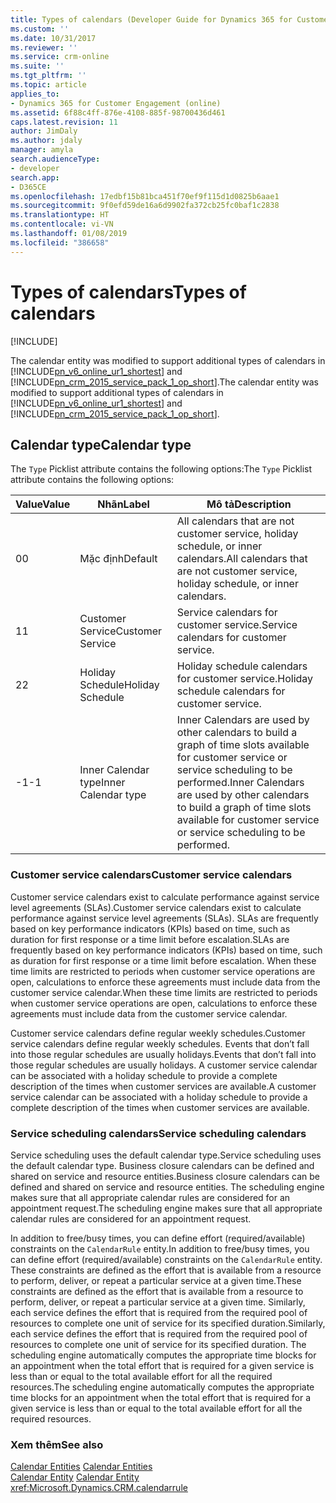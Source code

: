 ```yaml
---
title: Types of calendars (Developer Guide for Dynamics 365 for Customer Engagement)| MicrosoftDocs
ms.custom: ''
ms.date: 10/31/2017
ms.reviewer: ''
ms.service: crm-online
ms.suite: ''
ms.tgt_pltfrm: ''
ms.topic: article
applies_to:
- Dynamics 365 for Customer Engagement (online)
ms.assetid: 6f88c4ff-876e-4108-885f-98700436d461
caps.latest.revision: 11
author: JimDaly
ms.author: jdaly
manager: amyla
search.audienceType:
- developer
search.app:
- D365CE
ms.openlocfilehash: 17edbf15b81bca451f70ef9f115d1d0825b6aae1
ms.sourcegitcommit: 9f0efd59de16a6d9902fa372cb25fc0baf1c2838
ms.translationtype: HT
ms.contentlocale: vi-VN
ms.lasthandoff: 01/08/2019
ms.locfileid: "386658"
---
```

# <a name="types-of-calendars"></a><span data-ttu-id="a29e3-102">Types of calendars</span><span class="sxs-lookup"><span data-stu-id="a29e3-102">Types of calendars</span></span>

[!INCLUDE[](../includes/cc_applies_to_update_9_0_0.md)]

<span data-ttu-id="a29e3-103">The calendar entity was modified to support additional types of calendars in [!INCLUDE[pn_v6_online_ur1_shortest](../includes/pn-v6-online-ur1-shortest.md)] and [!INCLUDE[pn_crm_2015_service_pack_1_op_short](../includes/pn-crm-2015-service-pack-1-op-short.md)].</span><span class="sxs-lookup"><span data-stu-id="a29e3-103">The calendar entity was modified to support additional types of calendars in [!INCLUDE[pn_v6_online_ur1_shortest](../includes/pn-v6-online-ur1-shortest.md)] and [!INCLUDE[pn_crm_2015_service_pack_1_op_short](../includes/pn-crm-2015-service-pack-1-op-short.md)].</span></span>  
  
## <a name="calendar-type"></a><span data-ttu-id="a29e3-104">Calendar type</span><span class="sxs-lookup"><span data-stu-id="a29e3-104">Calendar type</span></span>  
 <span data-ttu-id="a29e3-105">The `Type` Picklist attribute contains the following options:</span><span class="sxs-lookup"><span data-stu-id="a29e3-105">The `Type` Picklist attribute contains the following options:</span></span>  
  
|<span data-ttu-id="a29e3-106">Value</span><span class="sxs-lookup"><span data-stu-id="a29e3-106">Value</span></span>|<span data-ttu-id="a29e3-107">Nhãn</span><span class="sxs-lookup"><span data-stu-id="a29e3-107">Label</span></span>|<span data-ttu-id="a29e3-108">Mô tả</span><span class="sxs-lookup"><span data-stu-id="a29e3-108">Description</span></span>|  
|-----------|-----------|-----------------|  
|<span data-ttu-id="a29e3-109">0</span><span class="sxs-lookup"><span data-stu-id="a29e3-109">0</span></span>|<span data-ttu-id="a29e3-110">Mặc định</span><span class="sxs-lookup"><span data-stu-id="a29e3-110">Default</span></span>|<span data-ttu-id="a29e3-111">All calendars that are not customer service, holiday schedule, or inner calendars.</span><span class="sxs-lookup"><span data-stu-id="a29e3-111">All calendars that are not customer service, holiday schedule, or inner calendars.</span></span>|  
|<span data-ttu-id="a29e3-112">1</span><span class="sxs-lookup"><span data-stu-id="a29e3-112">1</span></span>|<span data-ttu-id="a29e3-113">Customer Service</span><span class="sxs-lookup"><span data-stu-id="a29e3-113">Customer Service</span></span>|<span data-ttu-id="a29e3-114">Service calendars for customer service.</span><span class="sxs-lookup"><span data-stu-id="a29e3-114">Service calendars for customer service.</span></span>|  
|<span data-ttu-id="a29e3-115">2</span><span class="sxs-lookup"><span data-stu-id="a29e3-115">2</span></span>|<span data-ttu-id="a29e3-116">Holiday Schedule</span><span class="sxs-lookup"><span data-stu-id="a29e3-116">Holiday Schedule</span></span>|<span data-ttu-id="a29e3-117">Holiday schedule calendars for customer service.</span><span class="sxs-lookup"><span data-stu-id="a29e3-117">Holiday schedule calendars for customer service.</span></span>|  
|<span data-ttu-id="a29e3-118">-1</span><span class="sxs-lookup"><span data-stu-id="a29e3-118">-1</span></span>|<span data-ttu-id="a29e3-119">Inner Calendar type</span><span class="sxs-lookup"><span data-stu-id="a29e3-119">Inner Calendar type</span></span>|<span data-ttu-id="a29e3-120">Inner Calendars are used by other calendars to build a graph of time slots available for customer service or service scheduling to be performed.</span><span class="sxs-lookup"><span data-stu-id="a29e3-120">Inner Calendars are used by other calendars to build a graph of time slots available for customer service or service scheduling to be performed.</span></span>|  
  
### <a name="customer-service-calendars"></a><span data-ttu-id="a29e3-121">Customer service calendars</span><span class="sxs-lookup"><span data-stu-id="a29e3-121">Customer service calendars</span></span>  
 <span data-ttu-id="a29e3-122">Customer service calendars exist to calculate performance against service level agreements (SLAs).</span><span class="sxs-lookup"><span data-stu-id="a29e3-122">Customer service calendars exist to calculate performance against service level agreements (SLAs).</span></span> <span data-ttu-id="a29e3-123">SLAs are frequently based on key performance indicators (KPIs) based on time, such as duration for first response or a time limit before escalation.</span><span class="sxs-lookup"><span data-stu-id="a29e3-123">SLAs are frequently based on key performance indicators (KPIs) based on time, such as duration for first response or a time limit before escalation.</span></span> <span data-ttu-id="a29e3-124">When these time limits are restricted to periods when customer service operations are open, calculations to enforce these agreements must include data from the customer service calendar.</span><span class="sxs-lookup"><span data-stu-id="a29e3-124">When these time limits are restricted to periods when customer service operations are open, calculations to enforce these agreements must include data from the customer service calendar.</span></span>  
  
 <span data-ttu-id="a29e3-125">Customer service calendars define regular weekly schedules.</span><span class="sxs-lookup"><span data-stu-id="a29e3-125">Customer service calendars define regular weekly schedules.</span></span> <span data-ttu-id="a29e3-126">Events that don’t fall into those regular schedules are usually holidays.</span><span class="sxs-lookup"><span data-stu-id="a29e3-126">Events that don’t fall into those regular schedules are usually holidays.</span></span> <span data-ttu-id="a29e3-127">A customer service calendar can be associated with a holiday schedule to provide a complete description of the times when customer services are available.</span><span class="sxs-lookup"><span data-stu-id="a29e3-127">A customer service calendar can be associated with a holiday schedule to provide a complete description of the times when customer services are available.</span></span>  
  
### <a name="service-scheduling-calendars"></a><span data-ttu-id="a29e3-128">Service scheduling calendars</span><span class="sxs-lookup"><span data-stu-id="a29e3-128">Service scheduling calendars</span></span>  
 <span data-ttu-id="a29e3-129">Service scheduling uses the default calendar type.</span><span class="sxs-lookup"><span data-stu-id="a29e3-129">Service scheduling uses the default calendar type.</span></span> <span data-ttu-id="a29e3-130">Business closure calendars can be defined and shared on service and resource entities.</span><span class="sxs-lookup"><span data-stu-id="a29e3-130">Business closure calendars can be defined and shared on service and resource entities.</span></span> <span data-ttu-id="a29e3-131">The scheduling engine makes sure that all appropriate calendar rules are considered for an appointment request.</span><span class="sxs-lookup"><span data-stu-id="a29e3-131">The scheduling engine makes sure that all appropriate calendar rules are considered for an appointment request.</span></span>  
  
 <span data-ttu-id="a29e3-132">In addition to free/busy times, you can define effort (required/available) constraints on the `CalendarRule` entity.</span><span class="sxs-lookup"><span data-stu-id="a29e3-132">In addition to free/busy times, you can define effort (required/available) constraints on the `CalendarRule` entity.</span></span> <span data-ttu-id="a29e3-133">These constraints are defined as the effort that is available from a resource to perform, deliver, or repeat a particular service at a given time.</span><span class="sxs-lookup"><span data-stu-id="a29e3-133">These constraints are defined as the effort that is available from a resource to perform, deliver, or repeat a particular service at a given time.</span></span> <span data-ttu-id="a29e3-134">Similarly, each service defines the effort that is required from the required pool of resources to complete one unit of service for its specified duration.</span><span class="sxs-lookup"><span data-stu-id="a29e3-134">Similarly, each service defines the effort that is required from the required pool of resources to complete one unit of service for its specified duration.</span></span> <span data-ttu-id="a29e3-135">The scheduling engine automatically computes the appropriate time blocks for an appointment when the total effort that is required for a given service is less than or equal to the total available effort for all the required resources.</span><span class="sxs-lookup"><span data-stu-id="a29e3-135">The scheduling engine automatically computes the appropriate time blocks for an appointment when the total effort that is required for a given service is less than or equal to the total available effort for all the required resources.</span></span>  
  
### <a name="see-also"></a><span data-ttu-id="a29e3-136">Xem thêm</span><span class="sxs-lookup"><span data-stu-id="a29e3-136">See also</span></span>  
 <span data-ttu-id="a29e3-137">[Calendar Entities](calendar-entities.md) </span><span class="sxs-lookup"><span data-stu-id="a29e3-137">[Calendar Entities](calendar-entities.md) </span></span>  
 <span data-ttu-id="a29e3-138">[Calendar Entity](entities/calendar.md) </span><span class="sxs-lookup"><span data-stu-id="a29e3-138">[Calendar Entity](entities/calendar.md) </span></span>  
 <xref:Microsoft.Dynamics.CRM.calendarrule>
